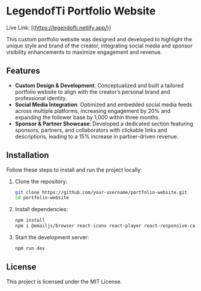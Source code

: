 # LegendofTi Portfolio Website
Live Link: [(https://legendofti.netlify.app/)]

This custom portfolio website was designed and developed to highlight the unique style and brand of the creator, integrating social media and sponsor visibility enhancements to maximize engagement and revenue.

## Features

- **Custom Design & Development**: Conceptualized and built a tailored portfolio website to align with the creator’s personal brand and professional identity.
- **Social Media Integration**: Optimized and embedded social media feeds across multiple platforms, increasing engagement by 20% and expanding the follower base by 1,000 within three months.
- **Sponsor & Partner Showcase**: Developed a dedicated section featuring sponsors, partners, and collaborators with clickable links and descriptions, leading to a 15% increase in partner-driven revenue.

## Installation

Follow these steps to install and run the project locally:

1. Clone the repository:
   ```sh
   git clone https://github.com/your-username/portfolio-website.git
   cd portfolio-website
   ```
2. Install dependencies:
   ```sh
   npm install
   npm i @emailjs/browser react-icons react-player react-responsive-carousel react-router-dom react-social-media-embed react-twitch-embed react-twitter-embed typewrite-effect
   ```
3. Start the development server:
   ```sh
   npm run dev
   ```

## License
This project is licensed under the MIT License.

